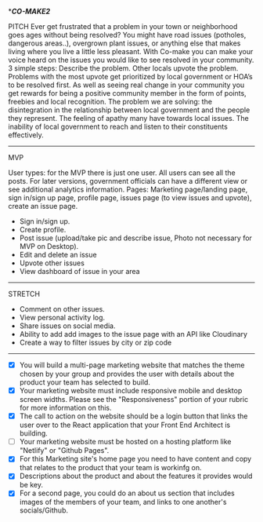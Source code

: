 
******CO-MAKE2*****

PITCH
Ever get frustrated that a problem in your town or neighborhood goes ages without being resolved?
You might have road issues (potholes, dangerous areas..), overgrown plant issues, or anything else that makes living where you live a little less pleasant.
With Co-make you can make your voice heard on the issues you would like to see resolved in your community.
3 simple steps: Describe the problem. Other locals upvote the problem. Problems with the most upvote get prioritized by local government or HOA’s to be resolved first.
As well as seeing real change in your community you get rewards for being a positive community member in the form of points, freebies and local recognition.
The problem we are solving: the disintegration in the relationship between local government and the people they represent. The feeling of apathy many have towards local issues. The inability of local government to reach and listen to their constituents effectively.

-------------------------------------------------------------------------------

MVP

User types: for the MVP there is just one user. All users can see all the posts. For later versions, government officials can have a different view or see additional analytics information.
Pages: Marketing page/landing page, sign in/sign up page, profile page, issues page (to view issues and upvote), create an issue page.
- Sign in/sign up.
- Create profile.
- Post issue (upload/take pic and describe issue, Photo not necessary for MVP on Desktop).
- Edit and delete an issue
- Upvote other issues
- View dashboard of issue in your area

-------------------------------------------------------------------------------

STRETCH 

- Comment on other issues.
- View personal activity log.
- Share issues on social media.
- Ability to add add images to the issue page with an API like Cloudinary
- Create a way to filter issues by city or zip code 

-------------------------------------------------------------------------------

- [x]  You will build a multi-page marketing website that matches the theme chosen by your group and provides the user with details about the product your team has selected to build.
- [x]  Your marketing website must include responsive mobile and desktop screen widths. Please see the "Responsiveness" portion of your rubric for more information on this.
- [x]  The call to action on the website should be a login button that links the user over to the React application that your Front End Architect is building.
- [ ]  Your marketing website must be hosted on a hosting platform like "Netlify" or "Github Pages".
- [x]  For this Marketing site's home page you need to have content and copy that relates to the product that your team is workinfg on.
- [x]  Descriptions about the product and about the features it provides would be key.
- [x]  For a second page, you could do an about us section that includes images of the members of your team, and links to one another's socials/Github.
